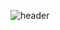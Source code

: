 ![header](https://capsule-render.vercel.app/api?type=wave&color=auto&height=300&section=header&text=Blind%20T60%20Estimation&fontSize=90)
